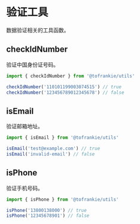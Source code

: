 # 验证工具

数据验证相关的工具函数。

## checkIdNumber

验证中国身份证号码。

```typescript
import { checkIdNumber } from '@tofrankie/utils'

checkIdNumber('110101199003074515') // true
checkIdNumber('123456789012345678') // false
```

## isEmail

验证邮箱地址。

```typescript
import { isEmail } from '@tofrankie/utils'

isEmail('test@example.com') // true
isEmail('invalid-email') // false
```

## isPhone

验证手机号码。

```typescript
import { isPhone } from '@tofrankie/utils'

isPhone('13800138000') // true
isPhone('12345678901') // false
```
